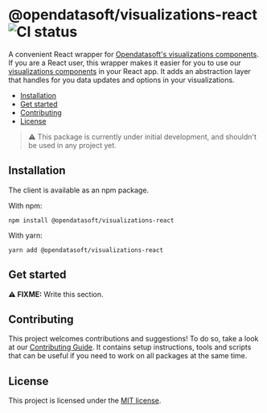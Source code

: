 # @opendatasoft/visualizations-react ![CI status](https://github.com/opendatasoft/ods-dataviz-sdk/workflows/CI/badge.svg)

A convenient React wrapper for [Opendatasoft's visualizations components](packages/visualizations/).
If you are a React user, this wrapper makes it easier for you to use our [visualizations components](packages/visualizations/) in your React app. It adds an abstraction layer that handles for you data updates and options in your visualizations.

-   [Installation](#installation)
-   [Get started](#get-started)
-   [Contributing](#contributing)
-   [License](#license)

> :warning: This package is currently under initial development, and shouldn't be used in any project yet.

## Installation

The client is available as an npm package.

With npm:

```shell
npm install @opendatasoft/visualizations-react
```

With yarn:

```shell
yarn add @opendatasoft/visualizations-react
```

## Get started

**⚠️ FIXME:** Write this section.

## Contributing

This project welcomes contributions and suggestions! To do so, take a look at our [Contributing Guide](CONTRIBUTING.md). It contains setup instructions, tools and scripts that can be useful if you need to work on all packages at the same time.

## License

This project is licensed under the [MIT license](../../LICENSE).
